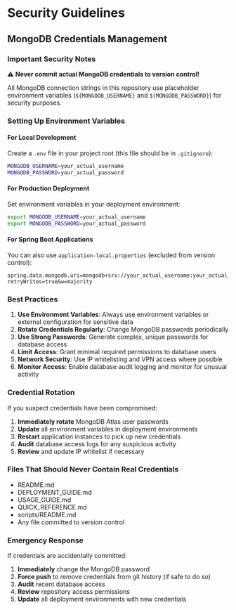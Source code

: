 # Security Guidelines

## MongoDB Credentials Management

### Important Security Notes

⚠️ **Never commit actual MongoDB credentials to version control!**

All MongoDB connection strings in this repository use placeholder environment variables (`${MONGODB_USERNAME}` and `${MONGODB_PASSWORD}`) for security purposes.

### Setting Up Environment Variables

#### For Local Development
Create a `.env` file in your project root (this file should be in `.gitignore`):
```bash
MONGODB_USERNAME=your_actual_username
MONGODB_PASSWORD=your_actual_password
```

#### For Production Deployment
Set environment variables in your deployment environment:
```bash
export MONGODB_USERNAME=your_actual_username
export MONGODB_PASSWORD=your_actual_password
```

#### For Spring Boot Applications
You can also use `application-local.properties` (excluded from version control):
```properties
spring.data.mongodb.uri=mongodb+srv://your_actual_username:your_actual_password@cluster.mongodb.net/gainsightdb?retryWrites=true&w=majority
```

### Best Practices

1. **Use Environment Variables**: Always use environment variables or external configuration for sensitive data
2. **Rotate Credentials Regularly**: Change MongoDB passwords periodically
3. **Use Strong Passwords**: Generate complex, unique passwords for database access
4. **Limit Access**: Grant minimal required permissions to database users
5. **Network Security**: Use IP whitelisting and VPN access where possible
6. **Monitor Access**: Enable database audit logging and monitor for unusual activity

### Credential Rotation

If you suspect credentials have been compromised:

1. **Immediately rotate** MongoDB Atlas user passwords
2. **Update** all environment variables in deployment environments
3. **Restart** application instances to pick up new credentials
4. **Audit** database access logs for any suspicious activity
5. **Review** and update IP whitelist if necessary

### Files That Should Never Contain Real Credentials

- README.md
- DEPLOYMENT_GUIDE.md
- USAGE_GUIDE.md
- QUICK_REFERENCE.md
- scripts/README.md
- Any file committed to version control

### Emergency Response

If credentials are accidentally committed:

1. **Immediately** change the MongoDB password
2. **Force push** to remove credentials from git history (if safe to do so)
3. **Audit** recent database access
4. **Review** repository access permissions
5. **Update** all deployment environments with new credentials
